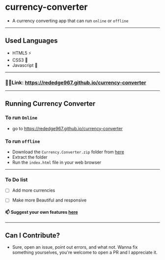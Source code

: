 # currency-converter
- A currency converting app that can run `online` or `offline`
---
## Used Languages
- HTML5 ⚡
- CSS3 🌠
- Javascript 🌟
---
### 🔗🔗Link: https://rededge967.github.io/currency-converter
---
## Running Currency Converter
### To run `Online`
- go to https://rededge967.github.io/currency-converter

### To run `offline`
- Download the `Currency.Converter.zip` folder from [here](https://github.com/RedEdge967/currency-converter/releases)
- Extract the folder
- Run the `index.html` file in your web browser
---
### To Do list
- [ ] Add more currencies
- [ ] Make more Beautiful and responsive


#### 📫 Suggest your own features [here](https://github.com/RedEdge967/currency-converter/issues/new)
---
## Can I Contribute?
- Sure, open an issue, point out errors, and what not. Wanna fix something yourselves, you're welcome to open a PR and I appreciate it.
